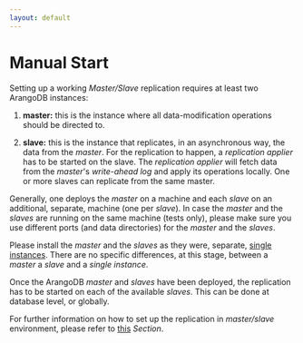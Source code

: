 ```yaml
---
layout: default
---
```

Manual Start
============

Setting up a working _Master/Slave_ replication requires at least two ArangoDB
instances:

1. **master:** this is the instance where all data-modification operations should
be directed to.

1. **slave:** this is the instance that replicates, in an asynchronous way, the data
from the _master_. For the replication to happen, a _replication applier_ has to
be started on the slave. The _replication applier_ will fetch data from the _master_'s
_write-ahead log_ and apply its operations locally. One or more slaves can replicate
from the same master.

Generally, one deploys the _master_ on a machine and each _slave_ on an additional,
separate, machine (one per _slave_). In case the _master_ and the _slaves_ are
running on the same machine (tests only), please make sure you use different ports
(and data directories) for the _master_ and the _slaves_.

Please install the _master_ and the _slaves_ as they were, separate,
[single instances](deployment-single-instance-readme.html). There are no specific differences,
at this stage, between a _master_ a _slave_ and a _single instance_.

Once the ArangoDB _master_ and _slaves_ have been deployed, the replication has
to be started on each of the available _slaves_. This can be done at database level,
or globally.

For further information on how to set up the replication in _master/slave_ environment,
please refer to [this](administration-master-slave-setting-up.html) _Section_.